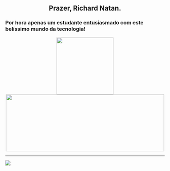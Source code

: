 <h2 align="center">Prazer, Richard Natan.</h2>
<h3>Por hora apenas um estudante entusiasmado com este belíssimo mundo da tecnologia!</h3>

<div align="center">
  <a href="https://github.com/richard-natan">
  <img height="180em" src="https://github-readme-stats.vercel.app/api?username=richard-natan&show_icons=true&theme=kacho_ga&include_all_commits=true&count_private=true"/>
  <img height="180em" width="500em" src="https://github-readme-stats.vercel.app/api/top-langs/?username=richard-natan&layout=compact&langs_count=7&theme=kacho_ga"/>
</div>
  <hr>
  <div align="left"; style="display: inline_block;">
    <img src="https://img.shields.io/badge/LinkedIn-0077B5?style=for-the-badge&logo=linkedin&logoColor=white",href="https://www.linkedin.com/in/richard-natan/"></img>
  </div>
